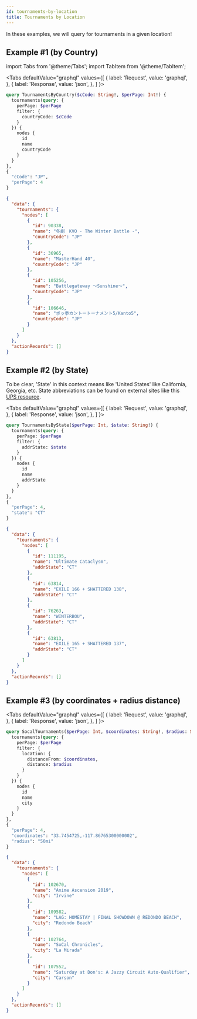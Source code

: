 ```yaml
---
id: tournaments-by-location
title: Tournaments by Location
---
```


In these examples, we will query for tournaments in a given location!

## Example #1 (by Country)

import Tabs from '@theme/Tabs';
import TabItem from '@theme/TabItem';

<Tabs
defaultValue="graphql"
values={[
{ label: 'Request', value: 'graphql', },
{ label: 'Response', value: 'json', },
]
}>
<TabItem value="graphql">

```graphql
query TournamentsByCountry($cCode: String!, $perPage: Int!) {
  tournaments(query: {
    perPage: $perPage
    filter: {
      countryCode: $cCode
    }
  }) {
    nodes {
      id
      name
      countryCode
    }
  }
},
{
  "cCode": "JP",
  "perPage": 4
}
```

</TabItem>

<TabItem value="json">

```json
{
  "data": {
    "tournaments": {
      "nodes": [
        {
          "id": 90338,
          "name": "冬劇　KVO - The Winter Battle -",
          "countryCode": "JP"
        },
        {
          "id": 36965,
          "name": "MasterHand 40",
          "countryCode": "JP"
        },
        {
          "id": 105256,
          "name": "Battlegateway 〜Sunshine〜",
          "countryCode": "JP"
        },
        {
          "id": 106646,
          "name": "ポッ拳カントートーナメント5/Kanto5",
          "countryCode": "JP"
        }
      ]
    }
  },
  "actionRecords": []
}
```

</TabItem>
</Tabs>

## Example #2 (by State)

To be clear, 'State' in this context means like 'United States' like California, Georgia, etc.
State abbreviations can be found on external sites like this
[UPS resource](https://www.ups.com/worldshiphelp/WS15/ENU/AppHelp/Codes/State_Province_Codes.htm).

<Tabs
defaultValue="graphql"
values={[
{ label: 'Request', value: 'graphql', },
{ label: 'Response', value: 'json', },
]
}>
<TabItem value="graphql">

```graphql
query TournamentsByState($perPage: Int, $state: String!) {
  tournaments(query: {
    perPage: $perPage
    filter: {
      addrState: $state
    }
  }) {
    nodes {
      id
      name
      addrState
    }
  }
},
{
  "perPage": 4,
  "state": "CT"
}
```

</TabItem>

<TabItem value="json">

```json
{
  "data": {
    "tournaments": {
      "nodes": [
        {
          "id": 111195,
          "name": "Ultimate Cataclysm",
          "addrState": "CT"
        },
        {
          "id": 63814,
          "name": "EXILE 166 + SHATTERED 138",
          "addrState": "CT"
        },
        {
          "id": 76263,
          "name": "WINTERBOU",
          "addrState": "CT"
        },
        {
          "id": 63813,
          "name": "EXILE 165 + SHATTERED 137",
          "addrState": "CT"
        }
      ]
    }
  },
  "actionRecords": []
}
```

</TabItem>
</Tabs>

## Example #3 (by coordinates + radius distance)

<Tabs
defaultValue="graphql"
values={[
{ label: 'Request', value: 'graphql', },
{ label: 'Response', value: 'json', },
]
}>
<TabItem value="graphql">

```graphql
query SocalTournaments($perPage: Int, $coordinates: String!, $radius: String!) {
  tournaments(query: {
    perPage: $perPage
    filter: {
      location: {
        distanceFrom: $coordinates,
        distance: $radius
      }
    }
  }) {
    nodes {
      id
      name
      city
    }
  }
},
{
  "perPage": 4,
  "coordinates": "33.7454725,-117.86765300000002",
  "radius": "50mi"
}
```

</TabItem>

<TabItem value="json">

```json
{
  "data": {
    "tournaments": {
      "nodes": [
        {
          "id": 102670,
          "name": "Anime Ascension 2019",
          "city": "Irvine"
        },
        {
          "id": 109582,
          "name": "LAG: HOMESTAY | FINAL SHOWDOWN @ REDONDO BEACH",
          "city": "Redondo Beach"
        },
        {
          "id": 102764,
          "name": "SoCal Chronicles",
          "city": "La Mirada"
        },
        {
          "id": 107552,
          "name": "Saturday at Don's: A Jazzy Circuit Auto-Qualifier",
          "city": "Carson"
        }
      ]
    }
  },
  "actionRecords": []
}
```

</TabItem>
</Tabs>
